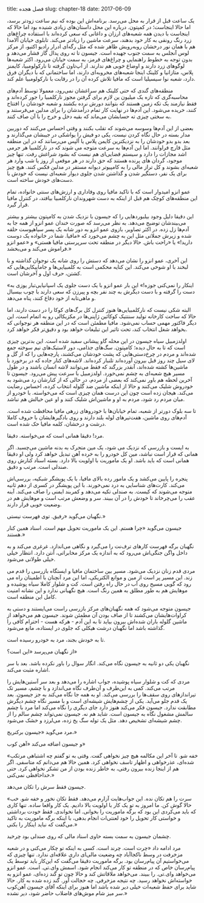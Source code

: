 title: فصل هجده
slug: chapter-18
date: 2017-06-09

یک ساعت قبل از قرار به محل می‌رسد. برنامه‌اش این بوده که نیم ساعت زودتر برسد، اما حالا اینجاست؛ در کمپتون. درباره این محل داستان‌های زیادی شنیده بود اما حالا که اینجاست با دیدن همه شعبه‌های ارزان و داغانی که سعی کرده‌اند با استفاده چراغ‌های زرد رنگ رونقی به کار خود بدهند، سرعت ماشین را زیادتر می‌کند. تابلوی خیابان آلامدا هم با همان نور درخشان روبه‌رویش ظاهر شده که مثل رگه‌ای ادرار رادیو اکتیو، از مرکز لوس آنجلس به سمت جنوب جهیده است. جیسون تا ته روی پدال گاز فشار می‌دهد و بدون توجه به خطوط راهنمایی و چراغ‌های قرمز، به سمت خیابان می‌رود. اکثر شعبه‌ها لوگوهای زرد دارند و اوضاع خوبی هم ندارند. از آپ‌تاون گرفته تا نارکولومبیا، کایمنز پلاس، متازانیا و کلینک اینجا شعبه‌های مخروبه‌ای دارند، اما ساختمانی که با دیگران فرق دارد، شعبه نوا سیسیلیا است که مافیا تلاش کرده آن را در رقابت با نارکولومبیا علم کند. 

منطقه‌های گندی که حتی کلینک هم سراغشان نمی‌رود، معمولا توسط آدم‌های محاسبه‌گری که تازه یک میلیون ین لازم برای گرفتن مجوز نارکلمبیا را جور کرده‌اند و فقط نیازمند یک تکه زمین هستند که بتوانند دورش نرده بکشند و شعبه خودشان را افتتاح کنند، خریده می‌شود. این آدم‌ها در نهایت کار تمام درآمدشان را برای مدلین می‌فرستند و به سختی چیزی ته حسابشان می‌ماند که بقیه دخل و خرج را با آن صاف کنند.

بعضی از این آدم‌ها وسوسه می‌شوند که تقلب بکنند و وقتی احساس می‌کنند که دوربین مدار بسته در حال نگاه کردن نیست، یکی دو فیش را یواشکی در جیبشان می‌گذارند و بعد بدو بدو خودشان را به نزدیکترین کایمن پلاس یا آلپس می‌رسانند که در این منطقه مثل قارچ فراوانند. اما این آدم‌ها به سرعت متوجه می شوند که در نارکلمبیا هر جرمی اشد مجازات را دارد و سیستم قضایی‌ای هم نیست که بشود شراغش رفت. تنها چیز موجود، گردان های پرنده هستند که حق دارند در هر موقعی از روز یا شب وارد هر شعبه‌ای بشوند و کل تراز مالی را به کامپیوتر دیوانه مستقر در مدلین فکس کنند. هیچ چیز برای یک نفر، دستگیر شدن و گذاشتن شدن جلوی دیوار شعبه‌ای نیست که خودش با دست‌های خودش ساخته است.

عمو انزو امیدوار است که با تاکید مافیا روی وفاداری و ارزش‌های سنتی خانواده، تمام این منطقه‌های کوچک هم قبل از اینکه به دست شهروندان نارکلمبیا بیافتد، در کنترل مافیا قرار گیرد. 

این دقیقا دلیل وجود بیلبوردهایی را که جیسون با نزدیک شدن به کامپتون بیشتر و بیشتر می‌بیندشان توضیح می‌دهد. به نظر می‌رسد که صورت خندان عمو انزو از همه جا به آدم‌ها زل زده. در اکثر تصاویر، بازوی عمو انزو به دور شانه یک پسر سیاهپوست حلقه شده و زیرش جملاتی مثل این به چشم می‌خورد که «مافیا. شما در خانواده یک دوست دارید!» یا «راحت باش. حالا دیگر در منطقه تحت سرپرستی مافیا هستی» و «عمو انزو فراموش می‌کند و می‌بخشد.»

این آخری، عمو انزو را نشان می‌دهد که دستش را روی شانه یک نوجوان گذاشته و با لبخند با او شوخی می‌کند. این کنایه محکمی است به کلمبیایی‌ها و جاماییکایی‌هایی که کشتن، حرف اول و آخرشان است.

«اینکار را نمی‌کنی جوزه!» این بار عمو انزو با یک دست جلوی یک اسپانیایی‌تبار یوزی به دست را گرفته و با دست دیگرش به چند نفر بچه و پیرزن که سعی دارند با چوب بیسبال و ماهی‌تابه از خود دفاع کنند، پناه می‌دهد. 

البته شکی نیست که نارکلمبیایی‌ها هنوز کنترل کل برگ‌های کوکا را در دست دارند، اما حالا که ساخت کارخانه تولید سنتتیک کوکائین ژاپنی‌ها در مکزیکالی رو به اتمام است، این دیگر فاکتور مهمی حساب نمی‌شود. مافیا مطمئن است که در این منطقه هر نوجوانی که بخواهد شغل انتخاب کند، تحت تاثیر این تبلیغات خواهد بود و دقیق‌تر فکر خواهد کرد. 

اولدزمبیل سیاه جیسون در این محله گاو پیشانی سفید شده است. این بدترین چیزی است که تا به حال دیده؛ کامپتون. سگ‌های جذامی، دور لاستیک‌های نیم سوخته جمع شده‌اند و مردم در چرخ‌دستی‌هایی که پشت خودشان می‌کشند، پارچه‌هایی را که از گل و لای سیل چند روز قبل بیرون آورده‌اند تلنبار کرده‌اند. لاشه‌های کنار جاده که در برخورد با ماشین‌ها کشته شده‌اند، آنقدر بزرگند که فقط می‌توانند لاشه انسان باشند و در طول مسیر هیچ شعبه‌ای به چشم نمی‌خورد. اولدزمبیل با سرعت پیش می‌رود. جیسون تا آخرین لحظه هم باور نمی‌کند که بعضی از مردم، در حالی که از کنارشان رد می‌شود به خودروش شلیک می‌کنند و حالا از اینکه ماشین ضد گلوله انتخاب کرده، احساس رضایت می‌کند. هیجان زده است چون این درست همان چیزی است که می‌خواسته. با خودرو از میان مردم رد شود، مردم به او و ماشین‌اش شلیک کنند و او عین خیالش هم نباشد.

تا سه بلوک دورتر از شعبه، تمام خیابان‌ها با خودروهای زرهی مافیا محافظت شده است. آدم‌های روی ماشین، هفت‌تیرهای لوله بلند دارند و روی بادگیرهایشان با حروف کاملا درشت و درخشان، کلمه مافیا حک شده است. 

مرد! دقیقا همانی است که می‌خواسته. دقیقا. 

به ایست و بازرسی که نزدیک می شود، یک مین متحرک به بدنه ماشین می‌چسبد. اگر همانی که قرار است نباشد، مین کل خودرو را به خرده آهن تبدیل خواهد کرد ولی او دقیقا همانی است که باید باشد. او یک ماموریت با اولویت بالا دارد. بسته اسناد کنارش روی صندلی است. مرتب و دقیق. 

پنجره را پایین می‌کشد و یک مامور رده بالای مافیا،‌ با یک پویشگر شبکیه‌، بررسی‌اش می‌کند. کارت‌های شناسایی به درد نمی‌خورند. با این پویشگر در کسری از دهم ثانیه متوجه می‌شوند که کیست. به صندلی تکیه می‌دهد و کمربند ایمنی را صاف می‌کند. آینه عقب را می‌چرخاند تا خودش را در آن ببیند. سر و وضعش مرتب است و موهایش هم در وضعیت خوبی قرار دارند. 

نگهبان می‌گوید «رفیق. توی فهرست نیستی.»

جیسون می‌گوید «چرا هستم. این یک ماموریت تحویل مهم است. اسناد همین کنار هستند.»

نگهبان برگه فهرست کارهای ترف‌نت را می‌گیرد و نگاهی می‌اندازد. غرغری می‌کند و به داخل واگن جنگی‌اش می‌رود که به اندازه یک مرکز مخابراتی، آنتن دارد. انتظار خیلی خیلی طولانی می‌شود.

مردی قدم‌ زنان نزدیک می‌شود. مسیر بین ساختمان مافیا و ایستگاه بازرسی را قدم می زند. این مسیر پر است از مین و موانع الکتریکی، اما این مرد آنچنان با اطمینان راه می رود که گویی مسیح روی آب در حال راه رفتن است. کت و شلوار کاملا سیاه پوشیده و موهایش هم به طور مطلق به همین رنگ است. هیچ نگهبانی ندارد و این نشانه امنیت کامل این منطقه است.

جیسون متوجه می‌شود که همه نگهبان‌های مرکز بازرسی راست می‌ایستند و دستی به کراوات‌هایشان می‌کشند تا از صاف بودن آن‌ مطمئن شوند. جیسون هم می‌خواهد از ماشین گلوله باران شده‌اش بیرون بیاید تا به این آدم - هرکه هست - احترام کافی را گذاشته باشد اما نگهبان درشت هیکلی که جلوی در ایستاده، مانع می‌شود. 

تا به خودش بجند، مرد به خودرو رسیده است. 

از نگهبان می‌پرسد «این است؟»

نگهبان یکی دو ثانیه به جیسون نگاه می‌کند. انگار سوال را باور نکرده باشد. بعد با سر اشاره مثبت می‌کند. 

مردی که کت‌ و شلوار سیاه پوشیده، جواب اشاره را می‌دهد و بعد سر آستین‌هایش را مرتب می‌کند. کمی به این‌طرف و آن‌طرف نگاه می‌اندازد و با چشم، مسیر تک تیراندازهای روی سقف‌ها را بررسی می‌کند. او به همه جا نگاه می‌کند به جز جیسون. بعد یک قدم جلو می‌آید. یکی از چشم‌هایش شیشه‌ای است و با مسیر نگاه چشم دیگرش مطابقت ندارد. جیسون فکر می‌کند هنوز دارد جای دیگری را نگاه می‌کند اما مرد با چشم سالمش مشغول نگاه به جیسون است. شاید هم نه. جیسون نمی‌تواند چشم سالم را از چشم شیشه‌ای تشخیص دهد. مثل یک توله سگ یخ زده، می‌لرزد و خشک می‌شود. 

مرد می‌گوید «جیسون برکنریج،»

و جیسون اضافه می‌کند «آهن کوب»

«خفه شو. تا آخر این مکالمه هیچ چیز نخواهی گفت. وقتی به تو گفتم چه اشتباهی مرتکب شده‌ای، عذرخواهی و اظهار تاسف نخواهی کرد. همین حالا هم می‌دانم که متاسفی. اگر هم از اینجا زنده بیرون رفتی، به خاطر زنده بودن از من تشکر نخواهی کرد. حتی خداحافظی نمی‌کنی.»

جیسون فقط سرش را تکان می‌دهد. 

«سرت را هم تکان نده. این جواب‌هایت آزارم می‌دهد. فقط تکان نخور و خفه شو. خب حالا گوش کن. ما امروز به تو یک کار با اولویت بالا دادیم. یک کار واقعا ساده. تنها کاری که باید می‌کردی این بود که برگه ماموریت را بخوانی. اما نخواندی. فقط خودت برداشتی و خواستی کار تحویل را خود لعنتی‌ات انجام بدهی، با اینکه برگه ماموریت به تاکید می‌گفت که نباید اینکار را بکنی.»

چشمان جیسون به سمت بسته حاوی اسناد مالی که روی صندلی بود چرخید. 

مرد ادامه داد «چرت است. چرند است. کسی به اینکه تو چکار می‌کنی و در شعبه مزخرفت در وسط ناکجاآباد چه وضعیت مالی‌ای داری علاقه‌ای ندارد. تنها چیزی که می‌خواستیم آن پیام‌رسان بود. برگه ماموریت دقیقا می‌گفت که این‌کار باید توسط یک پیام‌رسان خاص که در منطقه تو کار می‌کند انجام شود. اسمش وای.تی. است. عمو انزو می‌خواهد وای.تی. را ببیند. می‌خواهد ملاقاتش کند و حالا چون تو گند زده‌ای، عمو انزو به خواسته‌اش نخواهد رسید. چه نتیجه مزخرفی. چه خجالت آور. گند زده شده به کار. حالا شاید برای حفظ شعبه‌ات خیلی دیر شده باشد اما هنوز برای اینکه آقای جیسون آهن‌کوب سر میز شام موش‌های فاضلاب حاضر شود، دیر نشده.»

